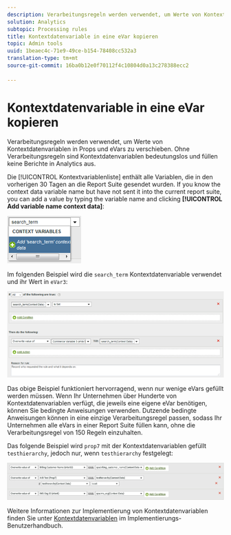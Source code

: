 ```yaml
---
description: Verarbeitungsregeln werden verwendet, um Werte von Kontextdatenvariablen in props und eVars zu verschieben.
solution: Analytics
subtopic: Processing rules
title: Kontextdatenvariable in eine eVar kopieren
topic: Admin tools
uuid: 1beaec4c-71e9-49ce-b154-78408cc532a3
translation-type: tm+mt
source-git-commit: 16ba0b12e0f70112f4c10804d0a13c278388ecc2

---
```



# Kontextdatenvariable in eine eVar kopieren

Verarbeitungsregeln werden verwendet, um Werte von Kontextdatenvariablen in Props und eVars zu verschieben. Ohne Verarbeitungsregeln sind Kontextdatenvariablen bedeutungslos und füllen keine Berichte in Analytics aus.

Die [!UICONTROL Kontextvariablenliste] enthält alle Variablen, die in den vorherigen 30 Tagen an die Report Suite gesendet wurden. If you know the context data variable name but have not sent it into the current report suite, you can add a value by typing the variable name and clicking **[!UICONTROL Add variable name context data]**:

![Fügen Sie](assets/add-context-variable.png)

Im folgenden Beispiel wird die `search_term` Kontextdatenvariable verwendet und ihr Wert in `eVar3`:

![Legen Sie](assets/set-context-data.png)

Das obige Beispiel funktioniert hervorragend, wenn nur wenige eVars gefüllt werden müssen. Wenn Ihr Unternehmen über Hunderte von Kontextdatenvariablen verfügt, die jeweils eine eigene eVar benötigen, können Sie bedingte Anweisungen verwenden. Dutzende bedingte Anweisungen können in eine einzige Verarbeitungsregel passen, sodass Ihr Unternehmen alle eVars in einer Report Suite füllen kann, ohne die Verarbeitungsregel von 150 Regeln einzuhalten.

Das folgende Beispiel wird `prop7` mit der Kontextdatenvariablen gefüllt `testhierarchy`, jedoch nur, wenn `testhierarchy` festgelegt:

![Bedingt](assets/add-conditional.png)

Weitere Informationen zur Implementierung von Kontextdatenvariablen finden Sie unter [Kontextdatenvariablen](/help/implement/js-implementation/c-variables/context-data-variables.md) im Implementierungs-Benutzerhandbuch.
